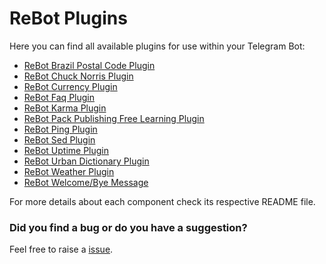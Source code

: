 # ReBot Plugins

Here you can find all available plugins for use within your Telegram Bot:

- [ReBot Brazil Postal Code Plugin](rebot-brazil-postalcode-plugin/README.md)
- [ReBot Chuck Norris Plugin](rebot-chuck-norris-plugin/README.md)
- [ReBot Currency Plugin](rebot-currency-plugin/README.md)
- [ReBot Faq Plugin](rebot-faq-plugin/README.md)
- [ReBot Karma Plugin](rebot-karma-plugin/README.md)
- [ReBot Pack Publishing Free Learning Plugin](rebot-packt-free-learning-plugin/README.md)
- [ReBot Ping Plugin](rebot-ping-plugin/README.md)
- [ReBot Sed Plugin](rebot-sed-plugin/README.md)
- [ReBot Uptime Plugin](rebot-uptime-plugin/README.md)
- [ReBot Urban Dictionary Plugin](rebot-urban-dictionary-plugin/README.md)
- [ReBot Weather Plugin](rebot-weather-plugin/README.md)
- [ReBot Welcome/Bye Message](rebot-welcome-message-plugin/README.md)


For more details about each component check its respective README file.

### Did you find a bug or do you have a suggestion?
Feel free to raise a [issue](https://github.com/rebasing-xyz/rebot/issues/new).